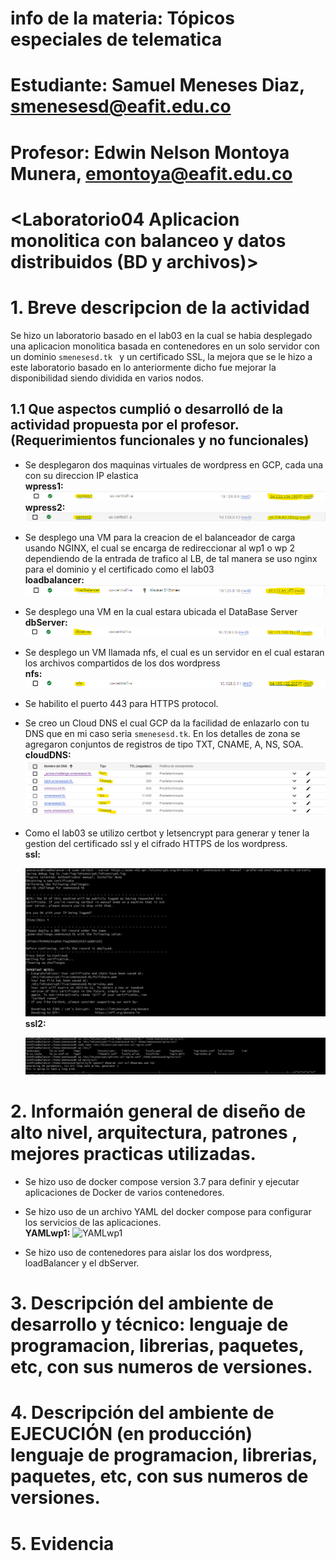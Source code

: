 # info de la materia: Tópicos especiales de telematica 
# Estudiante: Samuel Meneses Diaz, smenesesd@eafit.edu.co
# Profesor: Edwin Nelson Montoya Munera, emontoya@eafit.edu.co
# <Laboratorio04 Aplicacion monolitica con balanceo y datos distribuidos (BD y archivos)>
# 1. Breve descripcion de la actividad
Se hizo un laboratorio basado en el lab03 en la cual se habia desplegado una aplicacion monolitica basada en contenedores en un solo servidor con un dominio ```smenesesd.tk ``` y un certificado SSL, la mejora que se le hizo a este laboratorio basado en lo anteriormente dicho fue mejorar la disponibilidad siendo dividida en varios nodos.

## 1.1 Que aspectos cumplió o desarrolló de la actividad propuesta por el profesor. (Requerimientos funcionales y no funcionales)
-  Se desplegaron dos maquinas virtuales de wordpress en GCP, cada una con su direccion IP elastica  
__wpress1:__
![wpress1](https://raw.githubusercontent.com/smenesesd/TopicosTelematica/master/lab04/img/wp1.png)
__wpress2:__
![wpress2](https://raw.githubusercontent.com/smenesesd/TopicosTelematica/master/lab04/img/wp2.png)
- Se desplego una VM para la creacion de el balanceador de carga usando NGINX, el cual se encarga de redireccionar al wp1 o wp 2 dependiendo de la entrada de trafico al LB, de tal manera se uso nginx para el dominio y el certificado como el lab03  
__loadbalancer:__
![loadbalancerIP](https://raw.githubusercontent.com/smenesesd/TopicosTelematica/master/lab04/img/lbalancerIP.png)
- Se desplego una VM en la cual estara ubicada el DataBase Server   
__dbServer:__
![dbserverIP](https://raw.githubusercontent.com/smenesesd/TopicosTelematica/master/lab04/img/dbserver.png)
- Se desplego un VM llamada nfs, el cual es un servidor en el cual estaran los archivos compartidos de los dos wordpress   
__nfs:__
![nfs](https://raw.githubusercontent.com/smenesesd/TopicosTelematica/master/lab04/img/nfs.png)
- Se habilito el puerto 443 para HTTPS protocol. 
- Se creo un Cloud DNS el cual GCP da la facilidad de enlazarlo con tu DNS que en mi caso seria ``` smenesesd.tk ```. En los detalles de zona se agregaron conjuntos de registros de tipo TXT, CNAME, A, NS, SOA.   
__cloudDNS:__
![cloudDNS](https://raw.githubusercontent.com/smenesesd/TopicosTelematica/master/lab04/img/cloudDNS.png)
- Como el lab03 se utilizo certbot y letsencrypt para generar y tener la gestion del certificado ssl y el cifrado HTTPS de los wordpress.   
__ssl:__
   
   ![ssl](https://raw.githubusercontent.com/smenesesd/TopicosTelematica/master/lab04/img/ssl.png)   
__ssl2:__

   ![ssl2](https://raw.githubusercontent.com/smenesesd/TopicosTelematica/master/lab04/img/ssl2.png)
# 2. Informaión general de diseño de alto nivel, arquitectura, patrones , mejores practicas utilizadas.
- Se hizo uso de docker compose version 3.7 para definir y ejecutar aplicaciones de Docker de varios contenedores.
- Se hizo uso de un archivo YAML del docker compose para configurar los servicios de las aplicaciones.   
__YAMLwp1:__
![YAMLwp1]()

- Se hizo uso de contenedores para aislar los dos wordpress, loadBalancer y el dbServer.

# 3. Descripción del ambiente de desarrollo y técnico: lenguaje de programacion, librerias, paquetes, etc, con sus numeros de versiones.

# 4. Descripción del ambiente de EJECUCIÓN (en producción) lenguaje de programacion, librerias, paquetes, etc, con sus numeros de versiones.

# 5. Evidencia